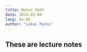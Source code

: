 ```yaml
---
title: Notes XXXX
date: 2024-01-08
lang: de-DE
author: "Lukas Panni"
...
```


## These are lecture notes

